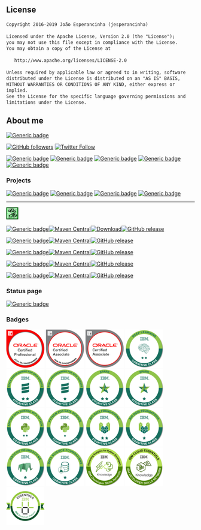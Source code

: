 ## License

```text
Copyright 2016-2019 João Esperancinha (jesperancinha)

Licensed under the Apache License, Version 2.0 (the "License");
you may not use this file except in compliance with the License.
You may obtain a copy of the License at

   http://www.apache.org/licenses/LICENSE-2.0

Unless required by applicable law or agreed to in writing, software
distributed under the License is distributed on an "AS IS" BASIS,
WITHOUT WARRANTIES OR CONDITIONS OF ANY KIND, either express or implied.
See the License for the specific language governing permissions and
limitations under the License.
```

## About me

[![Generic badge](https://img.shields.io/static/v1.svg?label=Homepage&message=joaofilipesabinoesperancinha.nl&color=informational)](http://joaofilipesabinoesperancinha.nl)

[![GitHub followers](https://img.shields.io/github/followers/jesperancinha.svg?label=jesperancinha&style=social)](https://github.com/jesperancinha)
[![Twitter Follow](https://img.shields.io/twitter/follow/joaofse?label=João%20Esperancinha&style=social)](https://twitter.com/joaofse)

[![Generic badge](https://img.shields.io/static/v1.svg?label=DEV&message=Profile&color=informational)](https://dev.to/jofisaes)
[![Generic badge](https://img.shields.io/static/v1.svg?label=Medium&message=@jofisaes&color=informational)](https://medium.com/@jofisaes)
[![Generic badge](https://img.shields.io/static/v1.svg?label=Free%20Code%20Camp&message=jofisaes&color=informational)](https://www.freecodecamp.org/jofisaes)
[![Generic badge](https://img.shields.io/static/v1.svg?label=Hackerrank&message=jofisaes&color=informational)](https://www.hackerrank.com/jofisaes)
[![Generic badge](https://img.shields.io/static/v1.svg?label=Acclaim%20Badges&message=joao-esperancinha&color=informational)](https://www.youracclaim.com/users/joao-esperancinha/badges)

### Projects

[![Generic badge](https://img.shields.io/static/v1.svg?label=Homepage&message=Time%20Disruption%20Studios&color=informational)](http://tds.joaofilipesabinoesperancinha.nl/)
[![Generic badge](https://img.shields.io/static/v1.svg?label=Homepage&message=Image%20Train%20Filters&color=informational)](http://itf.joaofilipesabinoesperancinha.nl/)
[![Generic badge](https://img.shields.io/static/v1.svg?label=Homepage&message=MancalaJE&color=informational)](http://mancalaje.joaofilipesabinoesperancinha.nl/)
[![Generic badge](https://img.shields.io/static/v1.svg?label=Google%20Apps&message=Joao+Filipe+Sabino+Esperancinha&color=informational)](https://play.google.com/store/apps/developer?id=Joao+Filipe+Sabino+Esperancinha)

---

[![GitHub Logo](https://raw.githubusercontent.com/jesperancinha/project-signer/master/project-signer-templates/JEsperancinhaOrg-32.png)](https://github.com/JEsperancinhaOrg)

[![Generic badge](https://img.shields.io/static/v1.svg?label=GitHub&message=ITF%20Chartizate%20Android&color=informational)](https://github.com/JEsperancinhaOrg/itf-chartizate-android)[![Maven Central](https://img.shields.io/maven-central/v/org.jesperancinha.itf/itf-chartizate-android)](https://search.maven.org/search?q=itf.itf-chartizate-android)[![Download](https://api.bintray.com/packages/jesperancinha/maven/itf-chartizate-android/images/download.svg)](https://bintray.com/jesperancinha/maven/itf-chartizate-android/_latestVersion)[![GitHub release](https://img.shields.io/github/release-pre/JEsperancinhaOrg/itf-chartizate-android.svg)](https://github.com/JEsperancinhaOrg/itf-chartizate-android/releases)

[![Generic badge](https://img.shields.io/static/v1.svg?label=GitHub&message=ITF%20Chartizate%20Java&color=informational)](https://github.com/JEsperancinhaOrg/itf-chartizate-modules/tree/master/itf-chartizate-java)[![Maven Central](https://img.shields.io/maven-central/v/org.jesperancinha.itf/itf-chartizate-java)](https://search.maven.org/search?q=itf.itf-chartizate-java)[![GitHub release](https://img.shields.io/github/release-pre/JEsperancinhaOrg/itf-chartizate-modules.svg)](https://github.com/JEsperancinha/itf-chartizate-modules/releases)

[![Generic badge](https://img.shields.io/static/v1.svg?label=GitHub&message=ITF%20Chartizate%20API&color=informational)](https://github.com/JEsperancinhaOrg/itf-chartizate/tree/master/itf-chartizate-api)[![Maven Central](https://img.shields.io/maven-central/v/org.jesperancinha.itf/itf-chartizate-api)](https://search.maven.org/search?q=itf.itf-chartizate-api)[![GitHub release](https://img.shields.io/github/release-pre/JEsperancinhaOrg/itf-chartizate.svg)](https://github.com/JEsperancinhaOrg/itf-chartizate/releases)

[![Generic badge](https://img.shields.io/static/v1.svg?label=GitHub&message=Markdowner%20Core&color=informational)](https://github.com/jesperancinha/markdowner/tree/master/markdowner-core)[![Maven Central](https://img.shields.io/maven-central/v/org.jesperancinha.parser/markdowner-core)](https://search.maven.org/search?q=parser.markdowner-core)[![GitHub release](https://img.shields.io/github/release-pre/jesperancinha/markdowner.svg)](https://github.com/jesperancinha/markdowner/releases)

[![Generic badge](https://img.shields.io/static/v1.svg?label=GitHub&message=Markdowner%20Filter&color=informational)](https://github.com/jesperancinha/markdowner/tree/master/markdowner-filter)[![Maven Central](https://img.shields.io/maven-central/v/org.jesperancinha.parser/markdowner-filter)](https://search.maven.org/search?q=parser.markdowner-filter)[![GitHub release](https://img.shields.io/github/release-pre/jesperancinha/markdowner.svg)](https://github.com/jesperancinha/markdowner/releases)

### Status page

[![Generic badge](https://img.shields.io/static/v1.svg?label=Homepage&message=Project%20Status&color=informational)](https://github.com/jesperancinha/project-signer/blob/master/project-signer-templates/Status.md)

### Badges

[![Oracle Certified Professional, Java SE 8 Programmer](https://raw.githubusercontent.com/jesperancinha/project-signer/master/project-signer-templates/badges/oracle-certified-professional-java-se-8-programmer.png)](https://www.youracclaim.com/badges/92e036f5-4e11-4cff-9935-3e62266d2074/public_url)
[![Oracle Certified Associate, Java SE 8 Programmer](https://raw.githubusercontent.com/jesperancinha/project-signer/master/project-signer-templates/badges/oracle-certified-associate-java-se-8-programmer.png)](https://www.youracclaim.com/badges/a206436d-6fd8-4ca1-8feb-38a838446ee7/public_url)
[![Oracle Certified Associate, Java SE 7 Programmer](https://raw.githubusercontent.com/jesperancinha/project-signer/master/project-signer-templates/badges/oracle-certified-associate-java-se-7-programmer.png)](https://www.youracclaim.com/badges/f4c6cc1e-cb52-432b-904d-36d266112225/public_url)
[![Deep Learning](https://raw.githubusercontent.com/jesperancinha/project-signer/master/project-signer-templates/badges/deep-learning.png)](https://www.youracclaim.com/badges/8d27e38c-869d-4815-8df3-13762c642d64/public_url)
[![Scala Programming for Data Science - Level 2](https://raw.githubusercontent.com/jesperancinha/project-signer/master/project-signer-templates/badges/scala-programming-for-data-science-level-2.png)](https://www.youracclaim.com/badges/4e26d062-6587-4bcf-b111-04f039318888/public_url)
[![Scala Programming for Data Science - Level 1](https://raw.githubusercontent.com/jesperancinha/project-signer/master/project-signer-templates/badges/scala-programming-for-data-science-level-1.png)](https://www.youracclaim.com/badges/2471e6a1-05f9-40a1-9f13-92806875b690/public_url)
[![Spark - Level 2](https://raw.githubusercontent.com/jesperancinha/project-signer/master/project-signer-templates/badges/spark-level-2.png)](https://www.youracclaim.com/badges/11c9792f-3e3d-4d01-89e9-3a9c1567e76c/public_url)
[![Spark - Level 2](https://raw.githubusercontent.com/jesperancinha/project-signer/master/project-signer-templates/badges/spark-level-1.png)](https://www.youracclaim.com/badges/8de731f7-60f7-4fef-8748-5888168c76cb/public_url)
[![Applied Data Science with Python - Level 2](https://raw.githubusercontent.com/jesperancinha/project-signer/master/project-signer-templates/badges/applied-data-science-with-python-level-2.png)](https://www.youracclaim.com/badges/ef84482b-c3cd-47d2-8d04-d3dd2b0c8aa3/public_url)
[![Python for Data Science](https://raw.githubusercontent.com/jesperancinha/project-signer/master/project-signer-templates/badges/python-for-data-science.png)](https://www.youracclaim.com/badges/3cedbc65-f74b-4d17-81a2-121f214f811f/public_url)
[![Big Data Foundations - Level 2](https://raw.githubusercontent.com/jesperancinha/project-signer/master/project-signer-templates/badges/big-data-foundations-level-2.png)](https://www.youracclaim.com/badges/d5de47d2-156c-4864-8605-13531b0df62e/public_url)
[![Big Data Foundations - Level 1](https://raw.githubusercontent.com/jesperancinha/project-signer/master/project-signer-templates/badges/big-data-foundations-level-1.png)](https://www.youracclaim.com/badges/d216b767-fe19-4e83-b54b-4e1ffd937111/public_url)
[![Hadoop Foundations - Level 1](https://raw.githubusercontent.com/jesperancinha/project-signer/master/project-signer-templates/badges/hadoop-foundations-level-1.png)](https://www.youracclaim.com/badges/3f7d55b3-b070-4fd1-a733-30c33c64e9a0/public_url)
[![Data Science Foundations - Level 1](https://raw.githubusercontent.com/jesperancinha/project-signer/master/project-signer-templates/badges/data-science-foundations-level-1.png)](https://www.youracclaim.com/badges/51deb903-266a-4cc6-a401-ea80a8aaaeaf/public_url)
[![Streaming Analytics Basics for Python Developers](https://raw.githubusercontent.com/jesperancinha/project-signer/master/project-signer-templates/badges/streaming-analytics-basics-for-python-developers.png)](https://www.youracclaim.com/badges/0a76635a-e612-4fee-9c44-ccfc54e02d77/public_url)
[![IBM Cloud Essentials](https://raw.githubusercontent.com/jesperancinha/project-signer/master/project-signer-templates/badges/ibm-cloud-essentials.png)](https://www.youracclaim.com/badges/4e19b1b7-034c-4406-ac36-0fcbe9c46db7/public_url)
[![IBM Blockchain Essentials](https://raw.githubusercontent.com/jesperancinha/project-signer/master/project-signer-templates/badges/ibm-blockchain-essentials.png)](https://www.youracclaim.com/badges/41c2b74c-668f-4d3a-a98c-8d6f5ce2757d/public_url)
